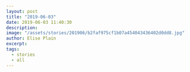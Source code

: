```yaml
---
layout: post
title: "2019-06-03"
date: 2019-06-03 11:40:30
description: 
image: "/assets/stories/201906/b2faf975cf1b07a454043436402d0dd8.jpg"
author: Elise Plain
excerpt: 
tags: 
  - stories
  - all
---
```



<p></p>
